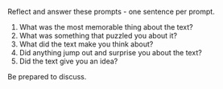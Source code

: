 Reflect and answer these prompts - one sentence per prompt.

1. What was the most memorable thing about the text? 
2. What was something that puzzled you about it? 
3. What did the text make you think about? 
4. Did anything jump out and surprise you about the text?
5. Did the text give you an idea? 

Be prepared to discuss.